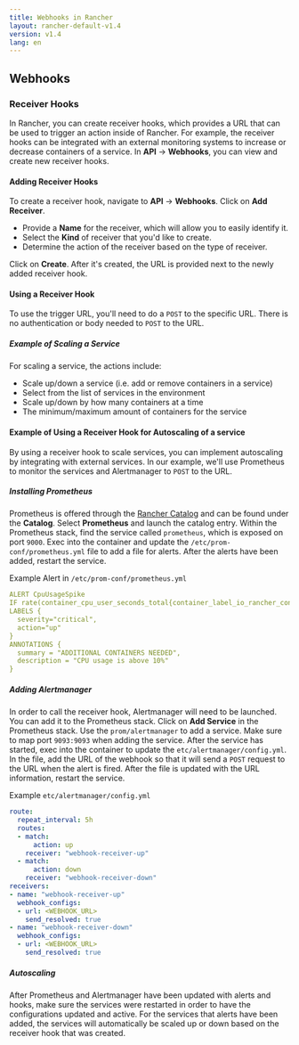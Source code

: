 ```yaml
---
title: Webhooks in Rancher
layout: rancher-default-v1.4
version: v1.4
lang: en
---
```


##  Webhooks

### Receiver Hooks

In Rancher, you can create receiver hooks, which provides a URL that can be used to trigger an action inside of Rancher. For example, the receiver hooks can be integrated with an external monitoring systems to increase or decrease containers of a service. In **API** -> **Webhooks**, you can view and create new receiver hooks. 

#### Adding Receiver Hooks

To create a receiver hook, navigate to **API** -> **Webhooks**. Click on **Add Receiver**.

* Provide a **Name** for the receiver, which will allow you to easily identify it. 
* Select the **Kind** of receiver that you'd like to create. 
* Determine the action of the receiver based on the type of receiver. 

Click on **Create**. After it's created, the URL is provided next to the newly added receiver hook. 

#### Using a Receiver Hook

To use the trigger URL, you'll need to do a `POST` to the specific URL. There is no authentication or body needed to `POST` to the URL.

<a id="scaling-service-example"></a>

##### Example of Scaling a Service

For scaling a service, the actions include:

* Scale up/down a service (i.e. add or remove containers in a service)
* Select from the list of services in the environment
* Scale up/down by how many containers at a time
* The minimum/maximum amount of containers for the service 

<a id="autoscaling-example"></a>

#### Example of Using a Receiver Hook for Autoscaling of a service

By using a receiver hook to scale services, you can implement autoscaling by integrating with external services. In our example, we'll use Prometheus to monitor the services and Alertmanager to `POST` to the URL. 

##### Installing Prometheus

Prometheus is offered through the [Rancher Catalog]({{site.baseurl}}/rancher/{{page.version}}/{{page.lang}}/catalog/) and can be found under the **Catalog**. Select **Prometheus** and launch the catalog entry. Within the Prometheus stack, find the service called `prometheus`, which is exposed on port `9000`. Exec into the container and update the `/etc/prom-conf/prometheus.yml` file to add a file for alerts. After the alerts have been added, restart the service.

Example Alert in `/etc/prom-conf/prometheus.yml`

```yaml
ALERT CpuUsageSpike
IF rate(container_cpu_user_seconds_total{container_label_io_rancher_container_name="Demo-testTarget-1"}[30s]) * 100 > 70
LABELS {
  severity="critical",
  action="up"
}
ANNOTATIONS {
  summary = "ADDITIONAL CONTAINERS NEEDED",
  description = "CPU usage is above 10%"
}
```

##### Adding Alertmanager

In order to call the receiver hook, Alertmanager will need to be launched. You can add it to the Prometheus stack. Click on **Add Service** in the Prometheus stack. Use the `prom/alertmanager` to add a service. Make sure to map port `9093:9093` when adding the service. After the service has started, exec into the container to update the `etc/alertmanager/config.yml`. In the file, add the URL of the webhook so that it will send a `POST` request to the URL when the alert is fired. After the file is updated with the URL information, restart the service.

Example `etc/alertmanager/config.yml`

```yaml
route:
  repeat_interval: 5h
  routes:
  - match:
      action: up
    receiver: "webhook-receiver-up"
  - match:
      action: down
    receiver: "webhook-receiver-down"
receivers:
- name: "webhook-receiver-up"
  webhook_configs:
  - url: <WEBHOOK_URL>
    send_resolved: true
- name: "webhook-receiver-down"
  webhook_configs:
  - url: <WEBHOOK_URL>
    send_resolved: true
```

##### Autoscaling 

After Prometheus and Alertmanager have been updated with alerts and hooks, make sure the services were restarted in order to have the configurations updated and active. For the services that alerts have been added, the services will automatically be scaled up or down based on the receiver hook that was created. 
